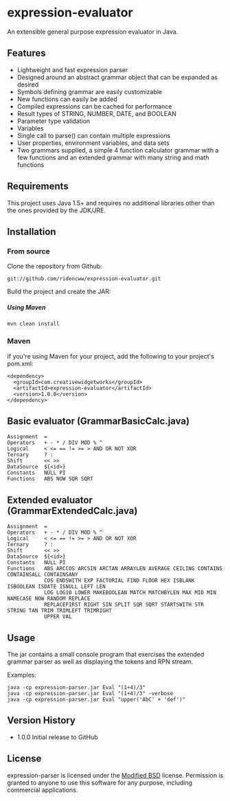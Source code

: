 # expression-evaluator

An extensible general purpose expression evaluator in Java.

## Features

 - Lightweight and fast expression parser
 - Designed around an abstract grammar object that can be expanded as desired
 - Symbols defining grammar are easily customizable
 - New functions can easily be added
 - Compiled expressions can be cached for performance
 - Result types of STRING, NUMBER, DATE, and BOOLEAN
 - Parameter type validation 
 - Variables
 - Single call to parse() can contain multiple expressions
 - User properties, environment variables, and data sets
 - Two grammars supplied, a simple 4 function calculator grammar with a few functions and an extended grammar with many string and math functions

## Requirements

This project uses Java 1.5+ and requires no additional libraries other than the ones provided by the JDK/JRE.

## Installation

### From source

Clone the repository from Github:

    git://github.com/ridencww/expression-evaluator.git

Build the project and create the JAR:

##### Using Maven
    mvn clean install

### Maven

If you're using Maven for your project, add the following to your project's pom.xml:

    <dependency>
      <groupId>com.creativewidgetworks</groupId>
      <artifactId>expression-evaluator</artifactId>
      <version>1.0.0</version>
    </dependency>

## Basic evaluator (GrammarBasicCalc.java)

    Assignment  =
    Operators   + - * / DIV MOD % ^ 
    Logical     < <= == != >= > AND OR NOT XOR
    Ternary     ? :  
    Shift       << >>
    DataSource  ${<id>}
    Constants   NULL PI
    Functions   ABS NOW SQR SQRT


## Extended evaluator (GrammarExtendedCalc.java)

    Assignment  =
    Operators   + - * / DIV MOD % ^ 
    Logical     < <= == != >= > AND OR NOT XOR
    Ternary     ? :  
    Shift       << >>
    DataSource  ${<id>}
    Constants   NULL PI
    Functions   ABS ARCCOS ARCSIN ARCTAN ARRAYLEN AVERAGE CEILING CONTAINS CONTAINSALL CONTAINSANY
                COS ENDSWITH EXP FACTORIAL FIND FLOOR HEX ISBLANK ISBOOLEAN ISDATE ISNULL LEFT LEN
                LOG LOG10 LOWER MAKEBOOLEAN MATCH MATCHBYLEN MAX MID MIN NAMECASE NOW RANDOM REPLACE
                REPLACEFIRST RIGHT SIN SPLIT SQR SQRT STARTSWITH STR STRING TAN TRIM TRIMLEFT TRIMRIGHT
                UPPER VAL

##    
    
## Usage

The jar contains a small console program that exercises the extended grammar parser as well as displaying the tokens and RPN stream.

Examples:

    java -cp expression-parser.jar Eval "(1+4)/3"
    java -cp expression-parser.jar Eval "(1+4)/3" -verbose
    java -cp expression-parser.jar Eval "upper('AbC' + 'def')"

    
## Version History
 
 - 1.0.0 Initial release to GitHub
    
## License

expression-parser is licensed under the [Modified BSD][1] license. Permission is granted to anyone to use this software for any purpose, including commercial applications.


  [1]: http://www.opensource.org/licenses/BSD-3-Clause

